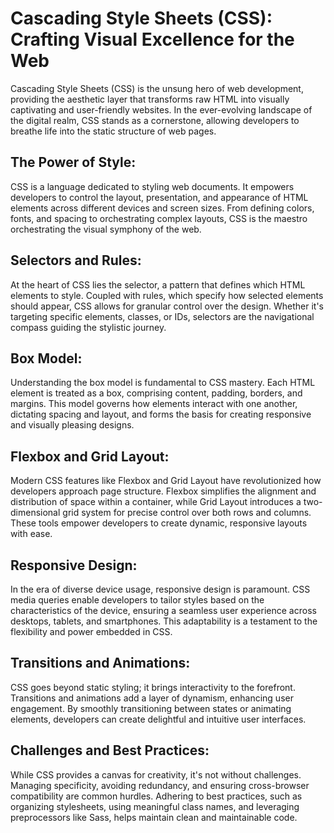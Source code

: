# Cascading Style Sheets (CSS): Crafting Visual Excellence for the Web

Cascading Style Sheets (CSS) is the unsung hero of web development, providing the aesthetic layer that transforms raw HTML into visually captivating and user-friendly websites. In the ever-evolving landscape of the digital realm, CSS stands as a cornerstone, allowing developers to breathe life into the static structure of web pages.

## The Power of Style:

CSS is a language dedicated to styling web documents. It empowers developers to control the layout, presentation, and appearance of HTML elements across different devices and screen sizes. From defining colors, fonts, and spacing to orchestrating complex layouts, CSS is the maestro orchestrating the visual symphony of the web.

## Selectors and Rules:

At the heart of CSS lies the selector, a pattern that defines which HTML elements to style. Coupled with rules, which specify how selected elements should appear, CSS allows for granular control over the design. Whether it's targeting specific elements, classes, or IDs, selectors are the navigational compass guiding the stylistic journey.

## Box Model:

Understanding the box model is fundamental to CSS mastery. Each HTML element is treated as a box, comprising content, padding, borders, and margins. This model governs how elements interact with one another, dictating spacing and layout, and forms the basis for creating responsive and visually pleasing designs.

## Flexbox and Grid Layout:

Modern CSS features like Flexbox and Grid Layout have revolutionized how developers approach page structure. Flexbox simplifies the alignment and distribution of space within a container, while Grid Layout introduces a two-dimensional grid system for precise control over both rows and columns. These tools empower developers to create dynamic, responsive layouts with ease.

## Responsive Design:

In the era of diverse device usage, responsive design is paramount. CSS media queries enable developers to tailor styles based on the characteristics of the device, ensuring a seamless user experience across desktops, tablets, and smartphones. This adaptability is a testament to the flexibility and power embedded in CSS.

## Transitions and Animations:

CSS goes beyond static styling; it brings interactivity to the forefront. Transitions and animations add a layer of dynamism, enhancing user engagement. By smoothly transitioning between states or animating elements, developers can create delightful and intuitive user interfaces.

## Challenges and Best Practices:

While CSS provides a canvas for creativity, it's not without challenges. Managing specificity, avoiding redundancy, and ensuring cross-browser compatibility are common hurdles. Adhering to best practices, such as organizing stylesheets, using meaningful class names, and leveraging preprocessors like Sass, helps maintain clean and maintainable code.
